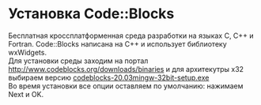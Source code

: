 # Установка Code::Blocks
Бесплатная кроссплатформенная среда разработки на языках C, C++ и Fortran. Code::Blocks написана на С++ и использует библиотеку wxWidgets.  
Для установки среды заходим на портал http://www.codeblocks.org/downloads/binaries и для архитекутры x32 выбираем версию [codeblocks-20.03mingw-32bit-setup.exe](https://www.fosshub.com/Code-Blocks.html?dwl=codeblocks-20.03mingw-32bit-setup.exe)  
Во время установки все опции оставляем по умолчанию: нажимаем Next и OK.
